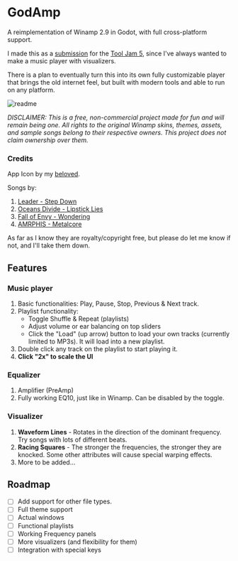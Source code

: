 # GodAmp

A reimplementation of Winamp 2.9 in Godot, with full cross-platform support.

I made this as a [submission](https://neptune-skies.itch.io/godamp) for the [Tool Jam 5](https://itch.io/jam/the-tool-jam-5), since I've always wanted to make a music player with visualizers.

There is a plan to eventually turn this into its own fully customizable player that brings the old internet feel, but built with modern tools and able to run on any platform.

![readme](https://github.com/user-attachments/assets/daf7fb55-8723-4bc4-af56-cc560df16008)

*DISCLAIMER: This is a free, non-commercial project made for fun and will remain being one.  All rights to the original Winamp skins, themes, assets, and sample songs belong to their respective owners. This project does not claim ownership over them.*

### Credits
App Icon by my [beloved](https://www.instagram.com/stars.in.a.box/).  

Songs by:
1. [Leader - Step Down](https://www.youtube.com/channel/UCDm2LMZIJjy63w-mHMely1Q)
2. [Oceans Divide - Lipstick Lies](http://oceansdivide.com/)
3. [Fall of Envy - Wondering](https://www.reverbnation.com/fallofenvy) 
4. [AMRPHIS - Metalcore](https://youtu.be/WhU461oCmD8?si=nSzPaObakaQ9qYIr)

As far as I know they are royalty/copyright free, but please do let me know if not, and I'll take them down.


## Features
### Music player
1. Basic functionalities: Play, Pause, Stop, Previous & Next track.
2. Playlist functionality:
   - Toggle Shuffle & Repeat (playlists)
   - Adjust volume or ear balancing on top sliders 
   - Click the "Load" (up arrow) button to load your own tracks (currently limited to MP3s). It will load into a new playlist.
5. Double click any track on the playlist to start playing it.
6. **Click "2x" to scale the UI**

### Equalizer
1. Amplifier (PreAmp)
2. Fully working EQ10, just like in Winamp. Can be disabled by the toggle.

### Visualizer
1. **Waveform Lines** - Rotates in the direction of the dominant frequency. Try songs with lots of different beats.
2. **Racing Squares** - The stronger the frequencies, the stronger they are knocked. Some other attributes will cause special warping effects.
3. More to be added...

## Roadmap
- [ ] Add support for other file types.
- [ ] Full theme support
- [ ] Actual windows
- [ ] Functional playlists
- [ ] Working Frequency panels
- [ ] More visualizers (and flexibility for them)
- [ ] Integration with special keys
